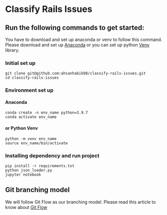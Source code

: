 # Classify Rails Issues
## Run the following commands to get started:
You have to download and set up anaconda or venv to follow this command.
Please download and set up [Anaconda](https://www.anaconda.com/products/individual#Downloads) or you can set up python [Venv](https://docs.python.org/3/library/venv.html) library.
### Initial set up
````
git clone git@github.com:ahsanhabib98/classify-rails-issues.git
cd classify-rails-issues
````
### Environment set up
#### Anaconda
````
conda create -n env_name python=3.9.7
conda activate env_name
````
#### or Python Venv
````
python -m venv env_name
source env_name/bin/activate
````
### Installing dependency and run project
````
pip install -r requirements.txt
python json_loader.py
jupyter notebook
````
## Git branching model
We will follow Git Flow as our branching model.
Please read this article to know about [Git Flow](https://www.atlassian.com/git/tutorials/comparing-workflows/gitflow-workflow)
